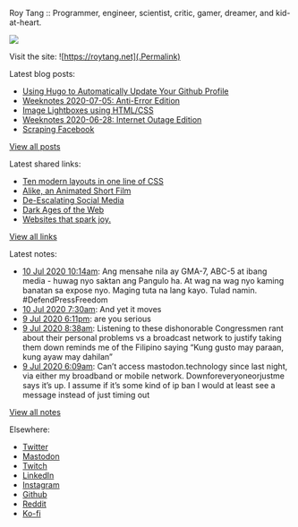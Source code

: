 Roy Tang :: Programmer, engineer, scientist, critic, gamer, dreamer, and kid-at-heart.

![](https://roytang.net/img/profile.jpg)

Visit the site: ![https://roytang.net](.Permalink)

Latest blog posts:
    

- [Using Hugo to Automatically Update Your Github Profile](https://roytang.net/2020/07/hugo-update-github-profile/)
- [Weeknotes 2020-07-05: Anti-Error Edition](https://roytang.net/2020/07/weeknotes-07-05/)
- [Image Lightboxes using HTML/CSS](https://roytang.net/2020/07/image-lightboxes-using-html/css/)
- [Weeknotes 2020-06-28: Internet Outage Edition](https://roytang.net/2020/06/weeknotes-06-28/)
- [Scraping Facebook](https://roytang.net/2020/06/scraping-facebook/)

[View all posts](https://roytang.net/blog)

Latest shared links:
    

- [Ten modern layouts in one line of CSS](https://roytang.net/2020/07/ten-modern-layouts-in-one-line-of-css/)
- [Alike, an Animated Short Film](https://roytang.net/2020/07/alike-an-animated-short-film/)
- [De-Escalating Social Media](https://roytang.net/2020/07/de-escalating-social-media/)
- [Dark Ages of the Web](https://roytang.net/2020/07/dark-ages-of-the-web/)
- [Websites that spark joy.](https://roytang.net/2020/07/websites-that-spark-joy/)

[View all links](https://roytang.net/links)

Latest notes:
    

- [10 Jul 2020 10:14am](https://roytang.net/2020/07/1281532170788429825/): Ang mensahe nila ay GMA-7, ABC-5 at ibang media - huwag nyo saktan ang Pangulo ha. At wag na wag nyo kaming banatan sa expose nyo. Maging tuta na lang kayo. Tulad namin. #DefendPressFreedom
- [10 Jul 2020 7:30am](https://roytang.net/2020/07/1281491013878468608/): And yet it moves
- [9 Jul 2020 6:11pm](https://roytang.net/2020/07/1281289961447124994/): are you serious
- [9 Jul 2020 8:38am](https://roytang.net/2020/07/1281145691880878081/): Listening to these dishonorable Congressmen rant about their personal problems vs a broadcast network to justify taking them down reminds me of the Filipino saying &ldquo;Kung gusto may paraan, kung ayaw may dahilan&rdquo;
- [9 Jul 2020 6:09am](https://roytang.net/2020/07/0f0e7126893e7fc999f53de315f79249/): Can&rsquo;t access mastodon.technology since last night, via either my broadband or mobile network. Downforeveryoneorjustme says it&rsquo;s up. I assume if it&rsquo;s some kind of ip ban I would at least see a message instead of just timing out

[View all notes](https://roytang.net/notes)

Elsewhere:

- [Twitter](https://twitter.com/roytang)
- [Mastodon](https://mastodon.technology/@roytang)
- [Twitch](https://twitch.tv/twitchyroy)
- [LinkedIn](https://www.linkedin.com/in/roytang)
- [Instagram](https://instagram.com/roytang0400)
- [Github](https://github.com/roytang)
- [Reddit](https://reddit.com/u/hungryroy)
- [Ko-fi](https://ko-fi.com/roytang)
